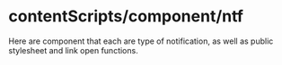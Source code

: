 # contentScripts/component/ntf

Here are component that each are type of notification, as well as public stylesheet and link open functions.
